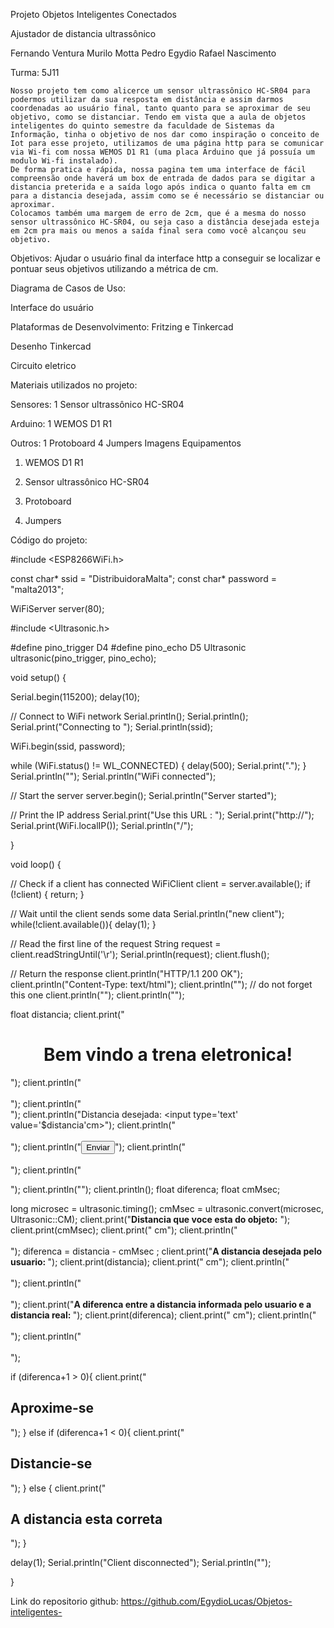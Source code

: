 






Projeto Objetos Inteligentes Conectados 

Ajustador de distancia ultrassônico








Fernando Ventura 
Murilo Motta
Pedro Egydio
Rafael Nascimento 











Turma: 5J11



	Nosso projeto tem como alicerce um sensor ultrassônico HC-SR04 para podermos utilizar da sua resposta em distância e assim darmos coordenadas ao usuário final, tanto quanto para se aproximar de seu objetivo, como se distanciar. Tendo em vista que a aula de objetos inteligentes do quinto semestre da faculdade de Sistemas da Informação, tinha o objetivo de nos dar como inspiração o conceito de Iot para esse projeto, utilizamos de uma página http para se comunicar via Wi-fi com nossa WEMOS D1 R1 (uma placa Arduino que já possuía um modulo Wi-fi instalado).
	De forma pratica e rápida, nossa pagina tem uma interface de fácil compreensão onde haverá um box de entrada de dados para se digitar a distancia preterida e a saída logo após indica o quanto falta em cm para a distancia desejada, assim como se é necessário se distanciar ou aproximar. 
	Colocamos também uma margem de erro de 2cm, que é a mesma do nosso sensor ultrassônico HC-SR04, ou seja caso a distância desejada esteja em 2cm pra mais ou menos a saída final sera como você alcançou seu objetivo.


Objetivos:
	Ajudar o usuário final da interface http a conseguir se localizar e pontuar seus objetivos utilizando a métrica de cm.

Diagrama de Casos de Uso:

 
Interface do usuário 

 


Plataformas de Desenvolvimento: Fritzing e Tinkercad

Desenho Tinkercad

 

Circuito eletrico
 




Materiais utilizados no projeto:

Sensores:
1 Sensor ultrassônico HC-SR04

Arduino:
1 WEMOS D1 R1

Outros:
1 Protoboard
4 Jumpers
Imagens Equipamentos

1.	WEMOS D1 R1 

 

2.	Sensor ultrassônico HC-SR04

 







3.	Protoboard 
 

4.	Jumpers 

 





















Código do projeto:



#include <ESP8266WiFi.h>
 
const char* ssid = "DistribuidoraMalta";
const char* password = "malta2013";
 
WiFiServer server(80);

#include <Ultrasonic.h>
 
#define pino_trigger D4
#define pino_echo D5
Ultrasonic ultrasonic(pino_trigger, pino_echo);
 
void setup() {
  
  
  Serial.begin(115200);
  delay(10);
 
  // Connect to WiFi network
  Serial.println();
  Serial.println();
  Serial.print("Connecting to ");
  Serial.println(ssid);
 
  WiFi.begin(ssid, password);
 
  while (WiFi.status() != WL_CONNECTED) {
    delay(500);
    Serial.print(".");
  }
  Serial.println("");
  Serial.println("WiFi connected");
 
  // Start the server
  server.begin();
  Serial.println("Server started");
 
  // Print the IP address
  Serial.print("Use this URL : ");
  Serial.print("http://");
  Serial.print(WiFi.localIP());
  Serial.println("/");
 
}
 
void loop() {
  
  // Check if a client has connected
  WiFiClient client = server.available();
  if (!client) {
    return;
  }
 
  // Wait until the client sends some data
  Serial.println("new client");
  while(!client.available()){
    delay(1);
  }
 
  // Read the first line of the request
  String request = client.readStringUntil('\r');
  Serial.println(request);
  client.flush();
 
 
  // Return the response
  client.println("HTTP/1.1 200 OK");
  client.println("Content-Type: text/html");
  client.println(""); //  do not forget this one
  client.println("<!DOCTYPE HTML>");
  client.println("<html>");
  
  float distancia; 
  client.print("<h1><center>Bem vindo a trena eletronica!  </h1></center>");
  client.println("<br><br>");
  client.println("<form action='' method='GET'>");
  client.println("Distancia desejada: <input type='text' value='$distancia'cm>");
  client.println("<br><br>");
  client.println("<input type='submit' value='Enviar'>");
  client.println("<br><br>");
  client.println("</form>");
  client.println("</html>");
  client.println();
  float diferenca;
  float cmMsec;
  
  long microsec = ultrasonic.timing();
  cmMsec = ultrasonic.convert(microsec, Ultrasonic::CM);
  client.print("<b>Distancia que voce esta do objeto:</b> ");
  client.print(cmMsec);
  client.print(" cm");
  client.println("<br><br>");
  diferenca = distancia - cmMsec ;
  client.print("<b>A distancia desejada pelo usuario: </b>");
  client.print(distancia);
  client.print(" cm");
  client.println("<br><br>");
  client.println("<br><br>");
  client.print("<b>A diferenca entre a distancia informada pelo usuario e a distancia real: </b>");
  client.print(diferenca);
  client.print(" cm");
  client.println("<br><br>");
  client.println("<br><br>");

  if (diferenca+1 > 0){
    client.print("<b><h2>Aproxime-se</h1></b>");
  }
  else if (diferenca+1 < 0){
    client.print("<b><h2>Distancie-se</h2></b>");
  }
  else {
    client.print("<b><h2>A distancia esta correta</h2></b>");
  }

  
 
  delay(1);
  Serial.println("Client disconnected");
  Serial.println("");
 
}



Link do repositorio github: https://github.com/EgydioLucas/Objetos-inteligentes-

